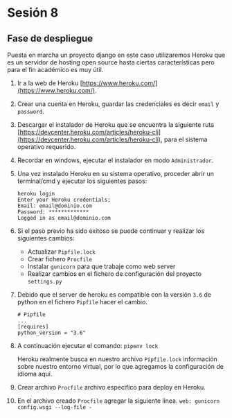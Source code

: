 # Sesión 8

## Fase de despliegue
Puesta en marcha un proyecto django en este caso utilizaremos Heroku que es un servidor de hosting open source hasta ciertas características pero para el fin académico es muy útil.

1. Ir a la web de Heroku [https://www.heroku.com/](https://www.heroku.com/).

2. Crear una cuenta en Heroku, guardar las credenciales es decir `email` y `password`.

2. Descargar el instalador de Heroku que se encuentra la siguiente ruta [https://devcenter.heroku.com/articles/heroku-cli](https://devcenter.heroku.com/articles/heroku-cli), para el sistema operativo requerido.

3. Recordar en windows, ejecutar el instalador en modo `Administrador`.

4. Una vez instalado Heroku en su sistema operativo, proceder abrir un terminal/cmd y ejecutar los siguientes pasos:
    
    ```
    heroku login
    Enter your Heroku credentials:
    Email: email@dominio.com
    Password: *************
    Logged in as email@dominio.com
    ```

5. Si el paso previo ha sido exitoso se puede continuar y realizar los siguientes cambios:

    * Actualizar `Pipfile.lock`
    * Crear fichero `Procfile`
    * Instalar `gunicorn` para que trabaje como web server
    * Realizar cambios en el fichero de configuración del proyecto `settings.py`

6. Debido que el server de heroku es compatible con la versión `3.6` de python en el fichero `Pipfile` hacer el cambio.
    
    ```
    # Pipfile
    ...
    [requires]
    python_version = "3.6"
    ```

7. A continuación ejecutar el comando:
    ```pipenv lock```

    Heroku realmente busca en nuestro archivo `Pipfile.lock` información sobre nuestro entorno virtual, por lo que agregamos la configuración de idioma aquí.

8. Crear archivo `Procfile` archivo especifico para deploy en Heroku.

9. En el archivo creado `Procfile` agregar la siguiente línea.
    ```web: gunicorn config.wsgi --log-file -```

